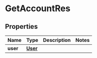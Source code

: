 
# GetAccountRes

## Properties
| Name | Type | Description | Notes |
| ------------ | ------------- | ------------- | ------------- |
| **user** | [**User**](User.md) |  |  |



